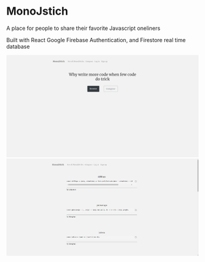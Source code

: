 # MonoJstich
<p>A place for people to share their favorite Javascript oneliners</p>

<p>Built with React Google Firebase Authentication, and Firestore real time database<p>

<img src="./screens/monojstick-2.png">
<br />
<img src="./screens/monojstick-1.png">